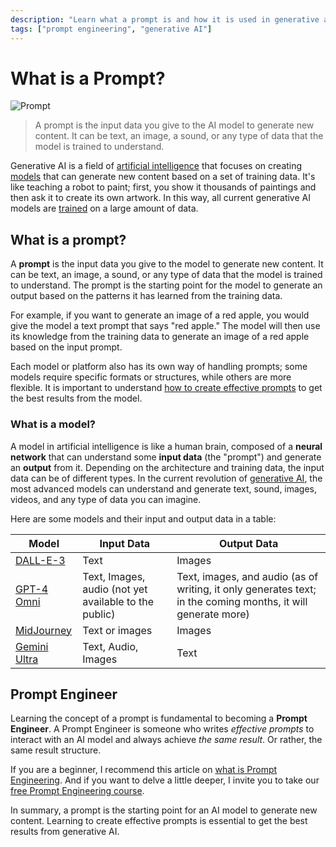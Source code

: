 ```yaml
--- 
description: "Learn what a prompt is and how it is used in generative artificial intelligence." 
tags: ["prompt engineering", "generative AI"] 
---  
```


# What is a Prompt?  

![Prompt](https://raw.githubusercontent.com/breatheco-de/applied-ai-syllabus/main/assets/charlytoc_A_robot_painting_a_canvas_symbolizing_how_generative__3197b88a-ba34-4d2e-9d42-0bd8777dd9c2.webp)  

> A prompt is the input data you give to the AI model to generate new content. It can be text, an image, a sound, or any type of data that the model is trained to understand.  

Generative AI is a field of [artificial intelligence](https://cloud.google.com/learn/what-is-artificial-intelligence?hl=es-419) that focuses on creating [models](https://www.ibm.com/topics/ai-model#:~:text=An%20AI%20model%20is%20a,they've%20been%20programmed%20for.) that can generate new content based on a set of training data. It's like teaching a robot to paint; first, you show it thousands of paintings and then ask it to create its own artwork. In this way, all current generative AI models are [trained](https://www.clickworker.com/customer-blog/process-of-ai-training/) on a large amount of data.  

## What is a prompt?

A **prompt** is the input data you give to the model to generate new content. It can be text, an image, a sound, or any type of data that the model is trained to understand. The prompt is the starting point for the model to generate an output based on the patterns it has learned from the training data.  

For example, if you want to generate an image of a red apple, you would give the model a text prompt that says "red apple." The model will then use its knowledge from the training data to generate an image of a red apple based on the input prompt.  

Each model or platform also has its own way of handling prompts; some models require specific formats or structures, while others are more flexible. It is important to understand [how to create effective prompts](#blank) to get the best results from the model.  

### What is a model?

A model in artificial intelligence is like a human brain, composed of a **neural network** that can understand some **input data** (the "prompt") and generate an **output** from it. Depending on the architecture and training data, the input data can be of different types. In the current revolution of [generative AI](https://cloud.google.com/use-cases/generative-ai?hl=es), the most advanced models can understand and generate text, sound, images, videos, and any type of data you can imagine.  

Here are some models and their input and output data in a table:

| Model                                                             | Input Data                                                | Output Data                                                                                                 |
| ------------------------------------------------------------------| ----------------------------------------------------------| ------------------------------------------------------------------------------------------------------------|
| [DALL-E-3](https://openai.com/index/dall-e-3/)                     | Text                                                       | Images                                                                                                      |
| [GPT-4 Omni](https://openai.com/index/hello-gpt-4o/)               | Text, Images, audio (not yet available to the public)      | Text, images, and audio (as of writing, it only generates text; in the coming months, it will generate more)|
| [MidJourney](https://www.midjourney.com/home)                      | Text or images                                             | Images                                                                                                      |
| [Gemini Ultra](https://deepmind.google/technologies/gemini/ultra/) | Text, Audio, Images                                        | Text                                                                                                        |

## Prompt Engineer

Learning the concept of a prompt is fundamental to becoming a **Prompt Engineer**. A Prompt Engineer is someone who writes *effective prompts* to interact with an AI model and always achieve *the same result*. Or rather, the same result structure.  

If you are a beginner, I recommend this article on [what is Prompt Engineering](https://4geeks.com/lesson/prompt-engineering-for-beginners). And if you want to delve a little deeper, I invite you to take our [free Prompt Engineering course](https://4geeks.com/interactive-exercise/prompt-engineering-exercise-course).  

In summary, a prompt is the starting point for an AI model to generate new content. Learning to create effective prompts is essential to get the best results from generative AI.